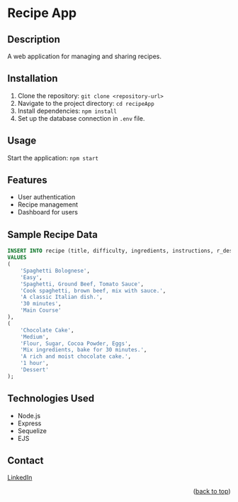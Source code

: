 # Recipe App

## Description
A web application for managing and sharing recipes.

## Installation
1. Clone the repository: `git clone <repository-url>`
2. Navigate to the project directory: `cd recipeApp`
3. Install dependencies: `npm install`
4. Set up the database connection in `.env` file.

## Usage
Start the application: `npm start`

## Features
- User authentication
- Recipe management
- Dashboard for users

## Sample Recipe Data
```sql
INSERT INTO recipe (title, difficulty, ingredients, instructions, r_description, r_time, r_type) 
VALUES 
(
    'Spaghetti Bolognese', 
    'Easy', 
    'Spaghetti, Ground Beef, Tomato Sauce', 
    'Cook spaghetti, brown beef, mix with sauce.', 
    'A classic Italian dish.', 
    '30 minutes', 
    'Main Course'
),
(
    'Chocolate Cake', 
    'Medium', 
    'Flour, Sugar, Cocoa Powder, Eggs', 
    'Mix ingredients, bake for 30 minutes.', 
    'A rich and moist chocolate cake.', 
    '1 hour', 
    'Dessert'
);
```

## Technologies Used
- Node.js
- Express
- Sequelize
- EJS

## Contact
[LinkedIn](www.linkedin.com/in/jamir-ong-4823912b4)
<p align="right">(<a href="#readme-top">back to top</a>)</p>
